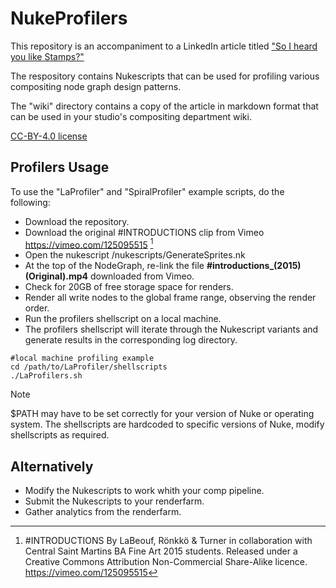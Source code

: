 # NukeProfilers

This repository is an accompaniment to a LinkedIn article titled ["So I heard you like Stamps?"](http://link.to.article)

The respository contains Nukescripts that can be used for profiling various compositing node graph design patterns.

The "wiki" directory contains a copy of the article in markdown format that can be used in your studio's compositing department wiki.

[CC-BY-4.0 license](../LICENSE)

## Profilers Usage

To use the "LaProfiler" and "SpiralProfiler" example scripts, do the following:
- Download the repository.
- Download the original #INTRODUCTIONS clip from Vimeo https://vimeo.com/125095515 [^1]
- Open the nukescript /nukescripts/GenerateSprites.nk
- At the top of the NodeGraph, re-link the file **#introductions_(2015) (Original).mp4** downloaded from Vimeo.
- Check for 20GB of free storage space for renders.
- Render all write nodes to the global frame range, observing the render order.
- Run the profilers shellscript on a local machine.
- The profilers shellscript will iterate through the Nukescript variants and generate results in the corresponding log directory.
```
#local machine profiling example
cd /path/to/LaProfiler/shellscripts
./LaProfilers.sh
```
> [!NOTE]
> $PATH may have to be set correctly for your version of Nuke or operating system. The shellscripts are hardcoded to specific versions of Nuke, modify shellscripts as required.

## Alternatively 
- Modify the Nukescripts to work whith your comp pipeline.
- Submit the Nukescripts to your renderfarm.
- Gather analytics from the renderfarm.

[^1]: #INTRODUCTIONS 
  By LaBeouf, Rönkkö & Turner in collaboration with Central Saint Martins BA Fine Art 2015 students. Released under a Creative Commons Attribution Non-Commercial Share-Alike licence. https://vimeo.com/125095515

